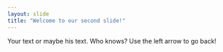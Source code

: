 ```yaml
---
layout: slide
title: "Welcome to our second slide!"
---
```

Your text or maybe his text. Who knows?
Use the left arrow to go back!
